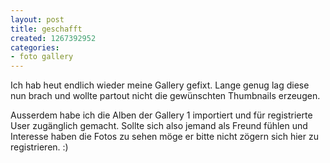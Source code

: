 ```yaml
---
layout: post
title: geschafft
created: 1267392952
categories:
- foto gallery
---
```

Ich hab heut endlich wieder meine Gallery gefixt. Lange genug lag diese nun brach und wollte partout nicht die gewünschten Thumbnails erzeugen.

Ausserdem habe ich die Alben der Gallery 1 importiert und für registrierte User zugänglich gemacht. Sollte sich also jemand als Freund fühlen und Interesse haben die Fotos zu sehen möge er bitte nicht zögern sich hier zu registrieren. :)
